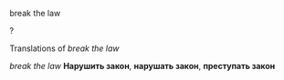 break the law

?


Translations of _break the law_

_break the law_
**Нарушить закон**, **нарушать закон**, **преступать закон**